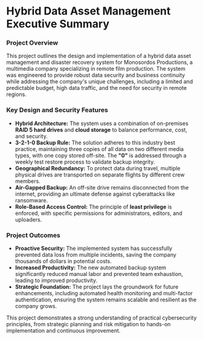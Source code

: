 # **Hybrid Data Asset Management Executive Summary**

### **Project Overview**

This project outlines the design and implementation of a hybrid data asset management and disaster recovery system for Monosordos Productions, a multimedia company specializing in remote film production. The system was engineered to provide robust data security and business continuity while addressing the company's unique challenges, including a limited and predictable budget, high data traffic, and the need for security in remote regions.

### **Key Design and Security Features**

* **Hybrid Architecture:** The system uses a combination of on-premises **RAID 5 hard drives** and **cloud storage** to balance performance, cost, and security.  
* **3-2-1-0 Backup Rule:** The solution adheres to this industry best practice, maintaining three copies of all data on two different media types, with one copy stored off-site. The **"0"** is addressed through a weekly test restore process to validate backup integrity.  
* **Geographical Redundancy:** To protect data during travel, multiple physical drives are transported on separate flights by different crew members.  
* **Air-Gapped Backup:** An off-site drive remains disconnected from the internet, providing an ultimate defense against cyberattacks like ransomware.  
* **Role-Based Access Control:** The principle of **least privilege** is enforced, with specific permissions for administrators, editors, and uploaders.

### **Project Outcomes**

* **Proactive Security:** The implemented system has successfully prevented data loss from multiple incidents, saving the company thousands of dollars in potential costs.  
* **Increased Productivity:** The new automated backup system significantly reduced manual labor and prevented team exhaustion, leading to improved productivity.  
* **Strategic Foundation:** The project lays the groundwork for future enhancements, including automated health monitoring and multi-factor authentication, ensuring the system remains scalable and resilient as the company grows.

This project demonstrates a strong understanding of practical cybersecurity principles, from strategic planning and risk mitigation to hands-on implementation and continuous improvement.
